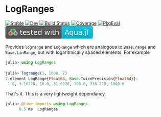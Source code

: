 # LogRanges

[![Stable](https://img.shields.io/badge/docs-stable-blue.svg)](https://LilithHafner.github.io/LogRanges.jl/stable/)
[![Dev](https://img.shields.io/badge/docs-dev-blue.svg)](https://LilithHafner.github.io/LogRanges.jl/dev/)
[![Build Status](https://github.com/LilithHafner/LogRanges.jl/actions/workflows/CI.yml/badge.svg?branch=main)](https://github.com/LilithHafner/LogRanges.jl/actions/workflows/CI.yml?query=branch%3Amain)
[![Coverage](https://codecov.io/gh/LilithHafner/LogRanges.jl/branch/main/graph/badge.svg)](https://codecov.io/gh/LilithHafner/LogRanges.jl)
[![PkgEval](https://JuliaCI.github.io/NanosoldierReports/pkgeval_badges/L/LogRanges.svg)](https://JuliaCI.github.io/NanosoldierReports/pkgeval_badges/L/LogRanges.html)
[![Aqua](https://raw.githubusercontent.com/JuliaTesting/Aqua.jl/master/badge.svg)](https://github.com/JuliaTesting/Aqua.jl)

Provides `logrange` and `LogRange` which are analogous to `Base.range` and `Base.LinRange`,
but with logaritmically spaced elements. For example

```julia
julia> using LogRanges

julia> logrange(1, 1000, 7)
7-element LogRange{Float64, Base.TwicePrecision{Float64}}:
 1.0, 3.16228, 10.0, 31.6228, 100.0, 316.228, 1000.0
```

That's it. This is a very lightweight dependancy.
```julia
julia> @time_imports using LogRanges
      0.5 ms  LogRanges
```
